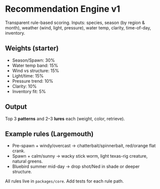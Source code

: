 # Recommendation Engine v1

Transparent rule-based scoring. Inputs: species, season (by region & month), weather (wind, light, pressure), water temp, clarity, time-of-day, inventory.

## Weights (starter)
- Season/Spawn: 30%
- Water temp band: 15%
- Wind vs structure: 15%
- Light/time: 15%
- Pressure trend: 10%
- Clarity: 10%
- Inventory fit: 5%

## Output
Top 3 **patterns** and 2–3 **lures** each (weight, color, retrieve).

## Example rules (Largemouth)
- Pre-spawn + windy/overcast → chatterbait/spinnerbait, red/orange flat crank.
- Spawn + calm/sunny → wacky stick worm, light texas-rig creature, natural greens.
- Bluebird summer mid-day → drop shot/Ned in shade or deeper structure.

All rules live in `packages/core`. Add tests for each rule path.
